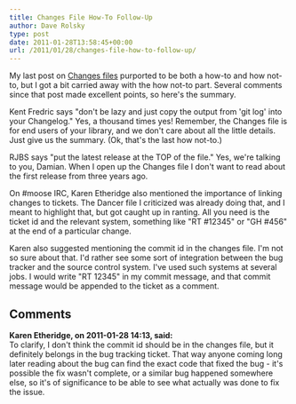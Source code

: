 ```yaml
---
title: Changes File How-To Follow-Up
author: Dave Rolsky
type: post
date: 2011-01-28T13:58:45+00:00
url: /2011/01/28/changes-file-how-to-follow-up/
---
```


My last post on [Changes files][1] purported to be both a how-to and how not-to, but I got a bit
carried away with the how not-to part. Several comments since that post made excellent points, so
here's the summary.

Kent Fredric says "don't be lazy and just copy the output from 'git log' into your Changelog." Yes,
a thousand times yes! Remember, the Changes file is for end users of your library, and we don't care
about all the little details. Just give us the summary. (Ok, that's the last how not-to.)

RJBS says "put the latest release at the TOP of the file." Yes, we're talking to you, Damian. When I
open up the Changes file I don't want to read about the first release from three years ago.

On #moose IRC, Karen Etheridge also mentioned the importance of linking changes to tickets. The
Dancer file I criticized was already doing that, and I meant to highlight that, but got caught up in
ranting. All you need is the ticket id and the relevant system, something like "RT #12345" or "GH
#456" at the end of a particular change.

Karen also suggested mentioning the commit id in the changes file. I'm not so sure about that. I'd
rather see some sort of integration between the bug tracker and the source control system. I've used
such systems at several jobs. I would write "RT 12345" in my commit message, and that commit message
would be appended to the ticket as a comment.

[1]: /2011/01/27/changes-file-how-and-how-not-to/

## Comments

**Karen Etheridge, on 2011-01-28 14:13, said:**  
To clarify, I don't think the commit id should be in the changes file, but it definitely belongs in
the bug tracking ticket. That way anyone coming long later reading about the bug can find the exact
code that fixed the bug - it's possible the fix wasn't complete, or a similar bug happened somewhere
else, so it's of significance to be able to see what actually was done to fix the issue.
